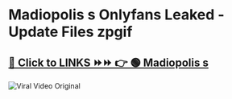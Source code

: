 
 # Madiopolis s Onlyfans Leaked - Update Files zpgif

## <h2><a href="https://clipsfans.com/Madiopolis_s&ref=git">🔗 Click to LINKS ⏩⏩ 👉 🟢 Madiopolis s </a></h2>

<a href="https://clipsfans.com/Madiopolis_s&ref=git" rel="nofollow" data-target="animated-image.originalLink"><img src="https://i.ibb.co.com/xMMVF88/686577567.gif" alt="Viral Video Original" style="max-width: 100%; display: inline-block;" data-target="animated-image.originalImage"></a>

